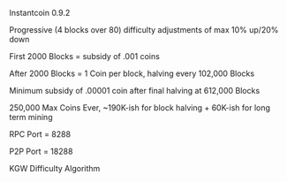 Instantcoin 0.9.2

Progressive (4 blocks over 80) difficulty adjustments of max 10% up/20% down

First 2000 Blocks = subsidy of .001 coins

After 2000 Blocks = 1 Coin per block, halving every 102,000 Blocks

Minimum subsidy of .00001 coin after final halving at 612,000 Blocks

250,000 Max Coins Ever, ~190K-ish for block halving + 60K-ish for long term mining

RPC Port = 8288

P2P Port = 18288

KGW Difficulty Algorithm
